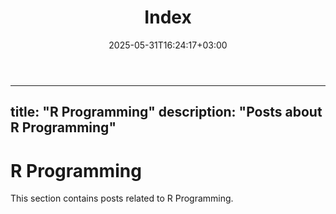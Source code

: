 ﻿---
title: " Index"
date: 2025-05-31T16:24:17+03:00
section: "R programming"
categories: ["R programming"]
---
---
title: "R Programming"
description: "Posts about R Programming"
---

# R Programming

This section contains posts related to R Programming.
